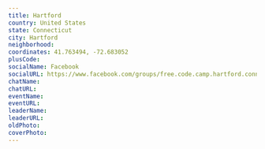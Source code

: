 ```yaml
---
title: Hartford
country: United States
state: Connecticut
city: Hartford
neighborhood: 
coordinates: 41.763494, -72.683052
plusCode:
socialName: Facebook
socialURL: https://www.facebook.com/groups/free.code.camp.hartford.connecticut
chatName:
chatURL:
eventName:
eventURL:
leaderName:
leaderURL:
oldPhoto: 
coverPhoto:
---
```

